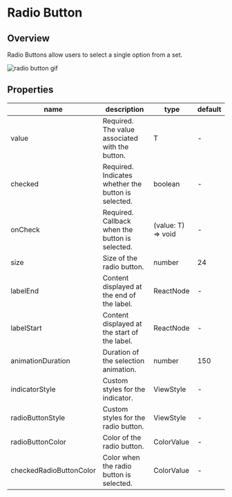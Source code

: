 # Radio Button

## Overview

Radio Buttons allow users to select a single option from a set.

![radio button gif](https://ik.imagekit.io/Computools/rn-material-components/radio-button.gif?updatedAt=1705324901706)

## Properties

| name | description | type | default |
| ------ | ------ | ------ | ----|
| value | Required. The value associated with the button. | T | - |
| checked |  Required. Indicates whether the button is selected. | boolean | - |
| onCheck |  Required. Callback when the button is selected. | (value: T) => void | - |
| size | Size of the radio button. | number | 24 |
| labelEnd | Content displayed at the end of the label. | ReactNode | - |
| labelStart | Content displayed at the start of the label. | ReactNode | - |
| animationDuration | Duration of the selection animation. | number | 150 |
| indicatorStyle | Custom styles for the indicator. | ViewStyle | - |
| radioButtonStyle | Custom styles for the radio button. | ViewStyle | - |
| radioButtonColor | Color of the radio button. | ColorValue | - |
| checkedRadioButtonColor | Color when the radio button is selected. | ColorValue | - |
